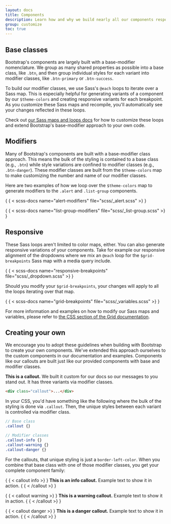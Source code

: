 ```yaml
---
layout: docs
title: Components
description: Learn how and why we build nearly all our components responsively and with base and modifier classes.
group: customize
toc: true
---
```


## Base classes

Bootstrap's components are largely built with a base-modifier nomenclature. We
group as many shared properties as possible into a base class, like `.btn`, and
then group individual styles for each variant into modifier classes, like
`.btn-primary` or `.btn-success`.

To build our modifier classes, we use Sass's `@each` loops to iterate over a
Sass map. This is especially helpful for generating variants of a component by
our `$theme-colors` and creating responsive variants for each breakpoint. As you
customize these Sass maps and recompile, you'll automatically see your changes
reflected in these loops.

Check out [our Sass maps and loops docs](/customize/sass.md#maps-and-loops) for how to customize these loops and extend
Bootstrap's base-modifier approach to your own code.

## Modifiers

Many of Bootstrap's components are built with a base-modifier class approach.
This means the bulk of the styling is contained to a base class (e.g., `.btn`)
while style variations are confined to modifier classes (e.g., `.btn-danger`).
These modifier classes are built from the `$theme-colors` map to make
customizing the number and name of our modifier classes.

Here are two examples of how we loop over the `$theme-colors` map to generate
modifiers to the `.alert` and `.list-group` components.

{ { < scss-docs name="alert-modifiers" file="scss/_alert.scss" >} }

{ { < scss-docs name="list-group-modifiers" file="scss/_list-group.scss" >} }

## Responsive

These Sass loops aren't limited to color maps, either. You can also generate
responsive variations of your components. Take for example our responsive
alignment of the dropdowns where we mix an `@each` loop for the
`$grid-breakpoints` Sass map with a media query include.

{ { < scss-docs name="responsive-breakpoints" file="scss/_dropdown.scss" >} }

Should you modify your `$grid-breakpoints`, your changes will apply to all the
loops iterating over that map.

{ { < scss-docs name="grid-breakpoints" file="scss/_variables.scss" >} }

For more information and examples on how to modify our Sass maps and variables,
please refer to [the CSS section of the Grid documentation](/layout/grid.md#css).

## Creating your own

We encourage you to adopt these guidelines when building with Bootstrap to
create your own components. We've extended this approach ourselves to the custom
components in our documentation and examples. Components like our callouts are
built just like our provided components with base and modifier classes.

<div class="bd-example">
  <div class="bd-callout my-0">
    <strong>This is a callout.</strong> We built it custom for our docs so our messages to you stand out. It has three variants via modifier classes.
  </div>
</div>

```html
<div class="callout">...</div>
```

In your CSS, you'd have something like the following where the bulk of the
styling is done via `.callout`. Then, the unique styles between each variant is
controlled via modifier class.

```scss
// Base class
.callout {}

// Modifier classes
.callout-info {}
.callout-warning {}
.callout-danger {}
```

For the callouts, that unique styling is just a `border-left-color`. When you
combine that base class with one of those modifier classes, you get your
complete component family:

{ { < callout info >} }
**This is an info callout.** Example text to show it in action.
{ { < /callout >} }

{ { < callout warning >} }
**This is a warning callout.** Example text to show it in action.
{ { < /callout >} }

{ { < callout danger >} }
**This is a danger callout.** Example text to show it in action.
{ { < /callout >} }
